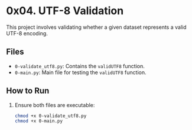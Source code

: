 # 0x04. UTF-8 Validation

This project involves validating whether a given dataset represents a valid UTF-8 encoding.

## Files

- `0-validate_utf8.py`: Contains the `validUTF8` function.
- `0-main.py`: Main file for testing the `validUTF8` function.

## How to Run

1. Ensure both files are executable:
   ```bash
   chmod +x 0-validate_utf8.py
   chmod +x 0-main.py
